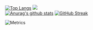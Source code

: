 [![Top Langs](https://github-readme-stats.vercel.app/api/top-langs/?username=Satoing&layout=compact)](https://github.com/anuraghazra/github-readme-stats)
![](https://readme-typing-svg.herokuapp.com/?lines=路在脚下，心在前方;Python(较)深入学习中...&center=true&size=27)<br>
[![Anurag's github stats](https://github-readme-stats.vercel.app/api?username=Satoing&show_icons=true)](https://github.com/anuraghazra/github-readme-stats)
[![GitHub Streak](https://github-readme-streak-stats.herokuapp.com/?user=Satoing)](https://git.io/streak-stats)

![Metrics](https://metrics.lecoq.io/Satoing?template=classic&config.timezone=Asia%2FShanghai)
